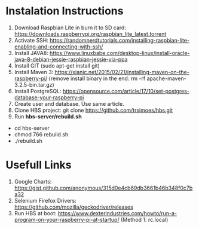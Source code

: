 # Instalation Instructions
1. Download Raspbian Lite in burn it to SD card: https://downloads.raspberrypi.org/raspbian_lite_latest.torrent
2. Activate SSH: https://randomnerdtutorials.com/installing-raspbian-lite-enabling-and-connecting-with-ssh/
3. Install JAVA8: https://www.linuxbabe.com/desktop-linux/install-oracle-java-8-debian-jessie-raspbian-jessie-via-ppa
4. Install GIT (sudo apt-get install git)
5. Install Maven 3: https://xianic.net/2015/02/21/installing-maven-on-the-raspberry-pi/ (remove install binary in the end: rm -rf apache-maven-3.2.5-bin.tar.gz)
6. Install PostgreSQL: https://opensource.com/article/17/10/set-postgres-database-your-raspberry-pi
7. Create user and database. Use same article.
8. Clone HBS project: git clone https://github.com/trsimoes/hbs.git
9. Run **hbs-server/rebuild.sh**
* cd hbs-server
* chmod 766 rebuild.sh
* ./rebuild.sh

# Usefull Links
1. Google Charts: https://gist.github.com/anonymous/315d0e4cb69db3661b46b348f0c7ba32
2. Selenium Firefox Drivers: https://github.com/mozilla/geckodriver/releases
3. Run HBS at boot: https://www.dexterindustries.com/howto/run-a-program-on-your-raspberry-pi-at-startup/ (Method 1: rc.local)